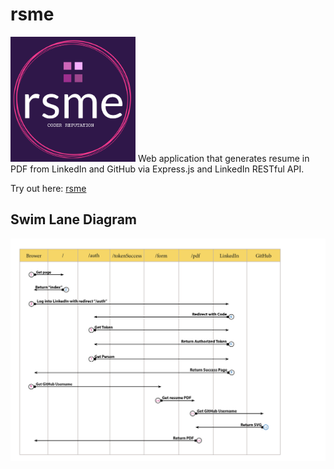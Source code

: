 # rsme
<img src="img/rsme-logo.jpg" alt="logo" width="200"/>
Web application that generates resume in PDF from LinkedIn and GitHub via Express.js and LinkedIn RESTful API.

Try out here: [rsme](http://rsme.zhengstud.io)

## Swim Lane Diagram
![swimlane](img/rsme-swimlane.jpg)

